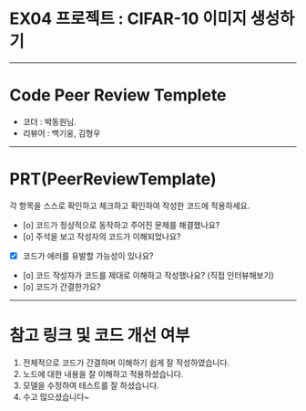 # EX04 프로젝트 : CIFAR-10 이미지 생성하기
---
# Code Peer Review Templete

- 코더 : 박동원님.
- 리뷰어 : 백기웅, 김형우

---

# PRT(PeerReviewTemplate)

각 항목을 스스로 확인하고 체크하고 확인하여 작성한 코드에 적용하세요.

- [o] 코드가 정상적으로 동작하고 주어진 문제를 해결했나요?
- [o] 주석을 보고 작성자의 코드가 이해되었나요?
- [x] 코드가 에러를 유발할 가능성이 있나요?
- [o] 코드 작성자가 코드를 제대로 이해하고 작성했나요? (직접 인터뷰해보기)
- [o] 코드가 간결한가요?

---

# 참고 링크 및 코드 개선 여부

1. 전체적으로 코드가 간결하며 이해하기 쉽게 잘 작성하였습니다.
2. 노드에 대한 내용을 잘 이해하고 적용하셨습니다.
3. 모델을 수정하여 테스트를 잘 하셨습니다.
4. 수고 많으셨습니다~

```python

 
```

